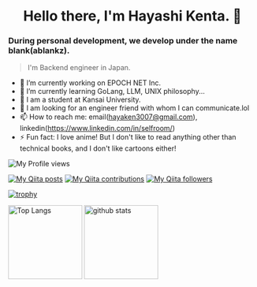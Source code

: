 <h1 style="text-align: center;">
Hello there, I'm Hayashi Kenta. 👋
</h1>
<h3>
  During personal development, we develop under the name blank(ablankz).
</h3>

> I'm Backend engineer in Japan.

- 🔭 I’m currently working on EPOCH NET Inc.
- 🌱 I’m currently learning GoLang, LLM, UNIX philosophy...
- 👯 I am a student at Kansai University.
- 🤔 I am looking for an engineer friend with whom I can communicate.lol
- 📫 How to reach me: email(hayaken3007@gmail.com), linkedin(https://www.linkedin.com/in/selfroom/)
- ⚡ Fun fact: I love anime! But I don't like to read anything other than technical books, and I don't like cartoons either!

![My Profile views](https://komarev.com/ghpvc/?username=ablankz)

[![My Qiita posts](https://qiita-badge.apiapi.app/s/ablankz/posts.svg)](http://qiita.com/ablankz)
[![My Qiita contributions](https://qiita-badge.apiapi.app/s/ablankz/contributions.svg)](http://qiita.com/ablankz)
[![My Qiita followers](https://qiita-badge.apiapi.app/s/ablankz/followers.svg)](http://qiita.com/ablank)

[![trophy](https://github-profile-trophy.vercel.app/?username=ablankz&theme=onedark&column=7
)](https://github.com/ryo-ma/github-profile-trophy)

<p align="left"> 
  <img alt="Top Langs" height="150px" src="https://github-readme-stats.vercel.app/api/top-langs/?username=ablankz&layout=compact&show_icons=true&theme=onedark" />
  <img alt="github stats" height="150px" src="https://github-readme-stats.vercel.app/api?username=ablankz&theme=onedark&show_icons=ture" />
</p>


